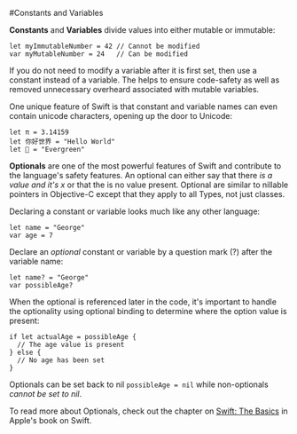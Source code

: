 #Constants and Variables  

**Constants** and **Variables** divide values into either mutable or immutable:  
```
let myImmutableNumber = 42 // Cannot be modified
var myMutableNumber = 24   // Can be modified
```

If you do not need to modify a variable after it is first set, then use a constant instead of a variable. The helps to ensure code-safety as well as removed unnecessary overheard associated with mutable variables.  

One unique feature of Swift is that constant and variable names can even contain unicode characters, opening up the door to Unicode:  

```
let π = 3.14159
let 你好世界 = "Hello World"
let 🌲 = "Evergreen"
```

**Optionals** are one of the most powerful features of Swift and contribute to the language's safety features. An optional can either say that there *is a value and it's x* or that the is no value present. Optional are similar to nillable pointers in Objective-C except that they apply to all Types, not just classes.

Declaring a constant or variable looks much like any other language:  
```
let name = "George"
var age = 7
```

Declare an *optional* constant or variable by a question mark (?) after the variable name:  
```
let name? = "George"
var possibleAge?
```

When the optional is referenced later in the code, it's important to handle the optionality using optional binding to determine where the option value is present:  
```
if let actualAge = possibleAge {
  // The age value is present
} else {
  // No age has been set
}
```

Optionals can be set back to nil `possibleAge = nil` while non-optionals *cannot be set to nil*.  

To read more about Optionals, check out the chapter on [Swift: The Basics](https://developer.apple.com/library/ios/documentation/Swift/Conceptual/Swift_Programming_Language/TheBasics.html#//apple_ref/doc/uid/TP40014097-CH5-ID309) in Apple's book on Swift.  
